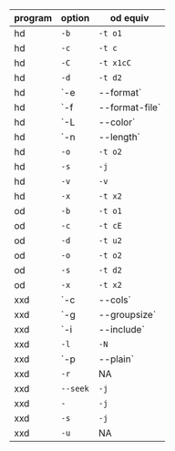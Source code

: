 | program | option | od equiv |
| ------- | ------- | ------- |
| hd | `-b` | `-t o1` |
| hd | `-c` | `-t c` |
| hd | `-C` | `-t x1cC` |
| hd | `-d` | `-t d2` |
| hd | `-e|--format` | `-t` |
| hd | `-f|--format-file` | NA |
| hd | `-L|--color` | NA |
| hd | `-n|--length` | `-N` |
| hd | `-o` | `-t o2` |
| hd | `-s` | `-j` |
| hd | `-v` | `-v` |
| hd | `-x` | `-t x2` |
| od | `-b` | `-t o1` |
| od | `-c` | `-t cE` |
| od | `-d` | `-t u2` |
| od | `-o` | `-t o2` |
| od | `-s` | `-t d2` |
| od | `-x` | `-t x2` |
| xxd | `-c|--cols` | NA |
| xxd | `-g|--groupsize` | NA |
| xxd | `-i|--include` | NA |
| xxd | `-l` | `-N` |
| xxd | `-p|--plain` | `-t xP` |
| xxd | `-r` | NA |
| xxd | `--seek` | `-j` |
| xxd | `-` | `-j` |
| xxd | `-s` | `-j` |
| xxd | `-u` | NA |


